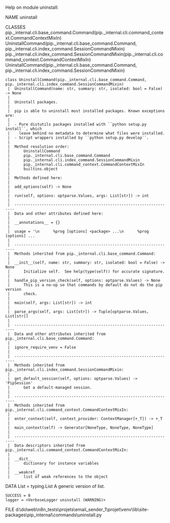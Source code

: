 Help on module uninstall:

NAME
    uninstall

CLASSES
    pip._internal.cli.base_command.Command(pip._internal.cli.command_context.CommandContextMixIn)
        UninstallCommand(pip._internal.cli.base_command.Command, pip._internal.cli.index_command.SessionCommandMixin)
    pip._internal.cli.index_command.SessionCommandMixin(pip._internal.cli.command_context.CommandContextMixIn)
        UninstallCommand(pip._internal.cli.base_command.Command, pip._internal.cli.index_command.SessionCommandMixin)

    class UninstallCommand(pip._internal.cli.base_command.Command, pip._internal.cli.index_command.SessionCommandMixin)
     |  UninstallCommand(name: str, summary: str, isolated: bool = False) -> None
     |
     |  Uninstall packages.
     |
     |  pip is able to uninstall most installed packages. Known exceptions are:
     |
     |  - Pure distutils packages installed with ``python setup.py install``, which
     |    leave behind no metadata to determine what files were installed.
     |  - Script wrappers installed by ``python setup.py develop``.
     |
     |  Method resolution order:
     |      UninstallCommand
     |      pip._internal.cli.base_command.Command
     |      pip._internal.cli.index_command.SessionCommandMixin
     |      pip._internal.cli.command_context.CommandContextMixIn
     |      builtins.object
     |
     |  Methods defined here:
     |
     |  add_options(self) -> None
     |
     |  run(self, options: optparse.Values, args: List[str]) -> int
     |
     |  ----------------------------------------------------------------------
     |  Data and other attributes defined here:
     |
     |  __annotations__ = {}
     |
     |  usage = '\n      %prog [options] <package> ...\n      %prog [options] ...
     |
     |  ----------------------------------------------------------------------
     |  Methods inherited from pip._internal.cli.base_command.Command:
     |
     |  __init__(self, name: str, summary: str, isolated: bool = False) -> None
     |      Initialize self.  See help(type(self)) for accurate signature.
     |
     |  handle_pip_version_check(self, options: optparse.Values) -> None
     |      This is a no-op so that commands by default do not do the pip version
     |      check.
     |
     |  main(self, args: List[str]) -> int
     |
     |  parse_args(self, args: List[str]) -> Tuple[optparse.Values, List[str]]
     |
     |  ----------------------------------------------------------------------
     |  Data and other attributes inherited from pip._internal.cli.base_command.Command:
     |
     |  ignore_require_venv = False
     |
     |  ----------------------------------------------------------------------
     |  Methods inherited from pip._internal.cli.index_command.SessionCommandMixin:
     |
     |  get_default_session(self, options: optparse.Values) -> 'PipSession'
     |      Get a default-managed session.
     |
     |  ----------------------------------------------------------------------
     |  Methods inherited from pip._internal.cli.command_context.CommandContextMixIn:
     |
     |  enter_context(self, context_provider: ContextManager[+_T]) -> +_T
     |
     |  main_context(self) -> Generator[NoneType, NoneType, NoneType]
     |
     |  ----------------------------------------------------------------------
     |  Data descriptors inherited from pip._internal.cli.command_context.CommandContextMixIn:
     |
     |  __dict__
     |      dictionary for instance variables
     |
     |  __weakref__
     |      list of weak references to the object

DATA
    List = typing.List
        A generic version of list.

    SUCCESS = 0
    logger = <VerboseLogger uninstall (WARNING)>

FILE
    d:\do\web\n8n_tests\projets\email_sender_1\projet\venv\lib\site-packages\pip\_internal\commands\uninstall.py



